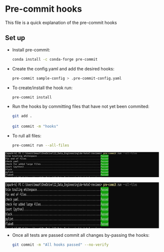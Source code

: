 # Pre-commit hooks

This file is a quick explanation of the pre-commit hooks

## Set up

- Install pre-commit:

    ```bash
    conda install -c conda-forge pre-commit
    ```

- Create the config.yaml and add the desired hooks:

    ```bash
    pre-commit sample-config > .pre-commit-config.yaml
    ```

- To create/install the hook run:

    ```bash
    pre-commit install
    ```

- Run the hooks by committing files that have not yet been commited:

    ```bash
    git add .

    git commit -m "hooks"
    ```

- To rull all files:

    ```bash
    pre-commit run --all-files
    ```
    
![hooks](https://github.com/benitomartin/de-hotel-reviews/blob/main/images/Pre%20Commit%20passed.png)

<p align="center">
<img align="center" width="900" height="150" src="https://github.com/benitomartin/de-hotel-reviews/blob/main/images/Pre%20Commit%20passed.png">
</p>

- Once all tests are passed commit all changes by-passing the hooks:

    ```bash
    git commit -m "All hooks passed" --no-verify
    ```
